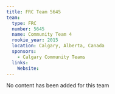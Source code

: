 ```yaml
---
title: FRC Team 5645
team:
  type: FRC
  number: 5645
  name: Community Team 4
  rookie_year: 2015
  location: Calgary, Alberta, Canada
  sponsors:
    - Calgary Community Teams
  links:
    Website: 
---
```

No content has been added for this team